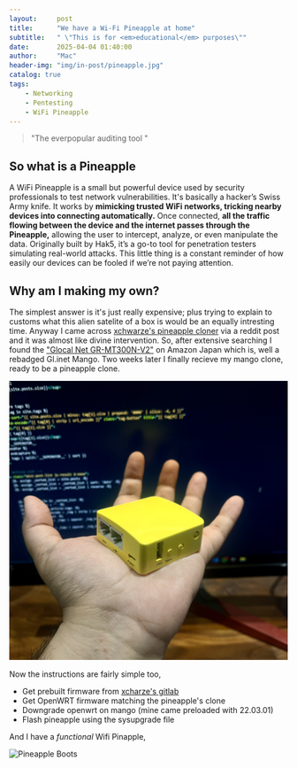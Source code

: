 ```yaml
---
layout:     post
title:      "We have a Wi-Fi Pineapple at home"
subtitle:   " \"This is for <em>educational</em> purposes\""
date:       2025-04-04 01:40:00
author:     "Mac"
header-img: "img/in-post/pineapple.jpg"
catalog: true
tags:
    - Networking
    - Pentesting
    - WiFi Pineapple
---
```


> "The everpopular auditing tool "

## So what is a Pineapple

A WiFi Pineapple is a small but powerful device used by security professionals to test network vulnerabilities. It's basically a hacker’s Swiss Army knife. It works by **mimicking trusted WiFi networks, tricking nearby devices into connecting automatically.** Once connected, **all the traffic flowing between the device and the internet passes through the Pineapple,** allowing the user to intercept, analyze, or even manipulate the data. Originally built by Hak5, it’s a go-to tool for penetration testers simulating real-world attacks. This little thing is a constant reminder of how easily our devices can be fooled if we’re not paying attention.

## Why am I making my own?

The simplest answer is it's just really expensive; plus trying to explain to customs what this alien satelite of a box is would be an equally intresting time. Anyway I came across [xchwarze's pineapple cloner](https://github.com/xchwarze/wifi-pineapple-cloner) via a reddit post and it was almost like divine intervention. So, after extensive searching I found the ["Glocal Net GR-MT300N-V2"](https://www.amazon.co.jp/-/en/GR-MT300N-V2-Standard-Equipped-Wireless-Performance/dp/B0CNC6DMTN) on Amazon Japan which is, well a rebadged Gl.inet Mango. Two weeks later I finally recieve my mango clone, ready to be a pineapple clone.

![The Mango is here](/img/in-post/mango.jpg)

Now the instructions are fairly simple too,
- Get prebuilt firmware from [xcharze's gitlab](https://gitlab.com/xchwarze/wifi-pineapple-cloner-builds)
- Get OpenWRT firmware matching the pineapple's clone
- Downgrade openwrt on mango (mine came preloaded with 22.03.01)
- Flash pineapple using the sysupgrade file

And I have a *functional* Wifi Pinapple,

![Pineapple Boots](/img.in-post/mango-boot.jpg)

